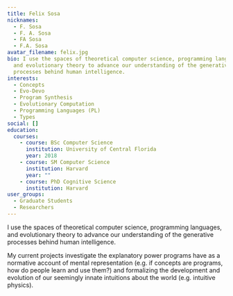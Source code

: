 ```yaml
---
title: Felix Sosa
nicknames:
  - F. Sosa
  - F. A. Sosa
  - FA Sosa
  - F.A. Sosa
avatar_filename: felix.jpg
bio: I use the spaces of theoretical computer science, programming languages,
  and evolutionary theory to advance our understanding of the generative
  processes behind human intelligence.
interests:
  - Concepts
  - Evo-Devo
  - Program Synthesis
  - Evolutionary Computation
  - Programming Languages (PL)
  - Types
social: []
education:
  courses:
    - course: BSc Computer Science
      institution: University of Central Florida
      year: 2018
    - course: SM Computer Science
      institution: Harvard
      year: ""
    - course: PhD Cognitive Science
      institution: Harvard
user_groups:
  - Graduate Students
  - Researchers
---
```

I use the spaces of theoretical computer science, programming languages, and evolutionary theory to advance our understanding of the generative processes behind human intelligence. 

My current projects investigate the explanatory power programs have as a normative account of mental representation (e.g. if concepts are programs, how do people learn and use them?) and formalizing the development and evolution of our seemingly innate intuitions about the world (e.g. intuitive physics).